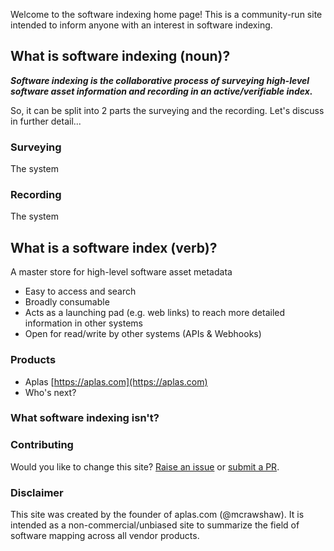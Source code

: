 Welcome to the software indexing home page! This is a community-run site intended to inform anyone with an interest in software indexing.

## What is software indexing (noun)?

_**Software indexing is the collaborative process of surveying high-level software asset information and recording in an active/verifiable index.**_

So, it can be split into 2 parts the surveying and the recording. Let's discuss in further detail...

### Surveying

The system

### Recording

The system

## What is a software index (verb)?

A master store for high-level software asset metadata

- Easy to access and search
- Broadly consumable
- Acts as a launching pad (e.g. web links) to reach more detailed information in other systems
- Open for read/write by other systems (APIs & Webhooks)

### Products

- Aplas [https://aplas.com](https://aplas.com)
- Who's next?

### What software indexing isn't?

### Contributing

Would you like to change this site? [Raise an issue](https://github.com/mcrawshaw/software-indexing/issues) or [submit a PR](https://github.com/mcrawshaw/software-indexing/pull-request).

### Disclaimer

This site was created by the founder of aplas.com (@mcrawshaw). It is intended as a non-commercial/unbiased site to summarize the field of software mapping across all vendor products.
